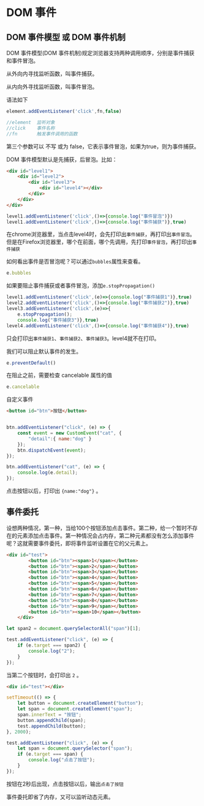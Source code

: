 # DOM 事件

## DOM 事件模型 或 DOM 事件机制

DOM 事件模型(DOM 事件机制)规定浏览器支持两种调用顺序，分别是事件捕获和事件冒泡。

从外向内寻找监听函数，叫事件捕获。

从内向外寻找监听函数，叫事件冒泡。

语法如下
```js
element.addEventListener('click',fn,false)

//element  监听对象
//click    事件名称
//fn       触发事件调用的函数
```
第三个参数可以 不写 或为 false，它表示事件冒泡，如果为true，则为事件捕获。

DOM 事件模型默认是先捕获，后冒泡。比如：
```html
<div id="level1">
    <div id="level2">
        <div id="level3">
            <div id="level4"></div>
        </div>
    </div>
</div>
```
```js
level1.addEventListener('click',()=>{console.log("事件冒泡")})
level1.addEventListener('click',()=>{console.log("事件捕获")},true)
```
在chrome浏览器里，当点击level4时，会先打印出`事件捕获`，再打印出`事件冒泡`。但是在Firefox浏览器里，哪个在前面，哪个先调用，先打印`事件冒泡`，再打印出`事件捕获`

如何看出事件是否冒泡呢？可以通过`bubbles`属性来查看。

```js
e.bubbles
```

如果要阻止事件捕获或者事件冒泡，添加`e.stopPropagation()`
```js
level1.addEventListener('click',(e)=>{console.log("事件捕获1")},true)
level2.addEventListener('click',()=>{console.log("事件捕获2")},true)
level3.addEventListener('click',(e)=>{
    e.stopPropagation();
    console.log("事件捕获3")},true)
level4.addEventListener('click',()=>{console.log("事件捕获4")},true)
```
只会打印出`事件捕获1`、`事件捕获2`、`事件捕获3`。level4就不在打印。

我们可以阻止默认事件的发生。
```js
e.preventDefault()
```
在阻止之前，需要检查 cancelable 属性的值
```js
e.cancelable
```

自定义事件

```html
<button id="btn">按钮</button>
```
```js

btn.addEventListener("click", (e) => {
	const event = new CustomEvent("cat", {
		"detail":{ name:"dog" }
	});
	btn.dispatchEvent(event);
});

btn.addEventListener("cat", (e) => {
	console.log(e.detail);
});
```
点击按钮以后，打印出 `{name:"dog"}` 。

## 事件委托

设想两种情况，第一种，当给100个按钮添加点击事件。第二种，给一个暂时不存在的元素添加点击事件。第一种情况会占内存，第二种元素都没有怎么添加事件呢？这就需要事件委托，即将事件监听设置在它的父元素上。

```html
<div id="test">
        <button id="btn"><span>1</span></button>
        <button id="btn"><span>2</span></button>
        <button id="btn"><span>3</span></button>
        <button id="btn"><span>4</span></button>
        <button id="btn"><span>5</span></button>
        <button id="btn"><span>6</span></button>
        <button id="btn"><span>7</span></button>
        <button id="btn"><span>8</span></button>
        <button id="btn"><span>9</span></button>
        <button id="btn"><span>10</span></button>
    </div>
```
```js
let span2 = document.querySelectorAll("span")[1];

test.addEventListener("click", (e) => {
	if (e.target === span2) {
		console.log("2");
	}
});
```
当第二个按钮时，会打印出 `2` 。

```html
<div id="test"></div>
```
```js
setTimeout(() => {
	let button = document.createElement("button");
	let span = document.createElement("span");
	span.innerText = "按钮";
	button.appendChild(span);
	test.appendChild(button);
}, 2000);

test.addEventListener("click", (e) => {
	let span = document.querySelector("span");
	if (e.target === span) {
		console.log("点击了按钮");
	}
});
```
按钮在2秒后出现，点击按钮以后，输出`点击了按钮`

事件委托即省了内存，又可以监听动态元素。

